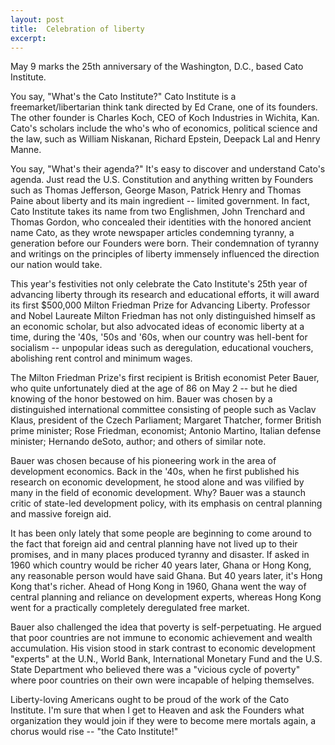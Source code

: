 ```yaml
---
layout: post
title:  Celebration of liberty
excerpt:
---
```












May 9 marks the 25th anniversary of the Washington, D.C., based Cato Institute.

You say, "What's the Cato Institute?" Cato Institute is a freemarket/libertarian think tank directed by Ed Crane, one of its founders. The other founder is Charles Koch, CEO of Koch Industries in Wichita, Kan. Cato's scholars include the who's who of economics, political science and the law, such as William Niskanan, Richard Epstein, Deepack Lal and Henry Manne.

You say, "What's their agenda?" It's easy to discover and understand Cato's agenda. Just read the U.S. Constitution and anything written by Founders such as Thomas Jefferson, George Mason, Patrick Henry and Thomas Paine about liberty and its main ingredient -- limited government. In fact, Cato Institute takes its name from two Englishmen, John Trenchard and Thomas Gordon, who concealed their identities with the honored ancient name Cato, as they wrote newspaper articles condemning tyranny, a generation before our Founders were born. Their condemnation of tyranny and writings on the principles of liberty immensely influenced the direction our nation would take.

This year's festivities not only celebrate the Cato Institute's 25th year of advancing liberty through its research and educational efforts, it will award its first $500,000 Milton Friedman Prize for Advancing Liberty. Professor and Nobel Laureate Milton Friedman has not only distinguished himself as an economic scholar, but also advocated ideas of economic liberty at a time, during the '40s, '50s and '60s, when our country was hell-bent for socialism -- unpopular ideas such as deregulation, educational vouchers, abolishing rent control and minimum wages.

The Milton Friedman Prize's first recipient is British economist Peter Bauer, who quite unfortunately died at the age of 86 on May 2 -- but he died knowing of the honor bestowed on him. Bauer was chosen by a distinguished international committee consisting of people such as Vaclav Klaus, president of the Czech Parliament; Margaret Thatcher, former British prime minister; Rose Friedman, economist; Antonio Martino, Italian defense minister; Hernando deSoto, author; and others of similar note.

Bauer was chosen because of his pioneering work in the area of development economics. Back in the '40s, when he first published his research on economic development, he stood alone and was vilified by many in the field of economic development. Why? Bauer was a staunch critic of state-led development policy, with its emphasis on central planning and massive foreign aid.

It has been only lately that some people are beginning to come around to the fact that foreign aid and central planning have not lived up to their promises, and in many places produced tyranny and disaster. If asked in 1960 which country would be richer 40 years later, Ghana or Hong Kong, any reasonable person would have said Ghana. But 40 years later, it's Hong Kong that's richer. Ahead of Hong Kong in 1960, Ghana went the way of central planning and reliance on development experts, whereas Hong Kong went for a practically completely deregulated free market.

Bauer also challenged the idea that poverty is self-perpetuating. He argued that poor countries are not immune to economic achievement and wealth accumulation. His vision stood in stark contrast to economic development "experts" at the U.N., World Bank, International Monetary Fund and the U.S. State Department who believed there was a "vicious cycle of poverty" where poor countries on their own were incapable of helping themselves.

Liberty-loving Americans ought to be proud of the work of the Cato Institute. I'm sure that when I get to Heaven and ask the Founders what organization they would join if they were to become mere mortals again, a chorus would rise -- "the Cato Institute!"



